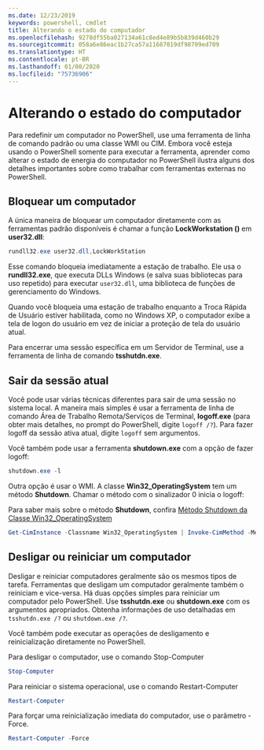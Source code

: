 ```yaml
---
ms.date: 12/23/2019
keywords: powershell, cmdlet
title: Alterando o estado do computador
ms.openlocfilehash: 9278df55ba027134a61c8ed4e89b5b839d460b29
ms.sourcegitcommit: 058a6e86eac1b27ca57a11687019df98709ed709
ms.translationtype: HT
ms.contentlocale: pt-BR
ms.lasthandoff: 01/08/2020
ms.locfileid: "75736906"
---
```

# <a name="changing-computer-state"></a>Alterando o estado do computador

Para redefinir um computador no PowerShell, use uma ferramenta de linha de comando padrão ou uma classe WMI ou CIM.
Embora você esteja usando o PowerShell somente para executar a ferramenta, aprender como alterar o estado de energia do computador no PowerShell ilustra alguns dos detalhes importantes sobre como trabalhar com ferramentas externas no PowerShell.

## <a name="locking-a-computer"></a>Bloquear um computador

A única maneira de bloquear um computador diretamente com as ferramentas padrão disponíveis é chamar a função **LockWorkstation ()** em **user32.dll**:

```powershell
rundll32.exe user32.dll,LockWorkStation
```

Esse comando bloqueia imediatamente a estação de trabalho. Ele usa o **rundll32.exe**, que executa DLLs Windows (e salva suas bibliotecas para uso repetido) para executar `user32.dll`, uma biblioteca de funções de gerenciamento do Windows.

Quando você bloqueia uma estação de trabalho enquanto a Troca Rápida de Usuário estiver habilitada, como no Windows XP, o computador exibe a tela de logon do usuário em vez de iniciar a proteção de tela do usuário atual.

Para encerrar uma sessão específica em um Servidor de Terminal, use a ferramenta de linha de comando **tsshutdn.exe**.

## <a name="logging-off-the-current-session"></a>Sair da sessão atual

Você pode usar várias técnicas diferentes para sair de uma sessão no sistema local. A maneira mais simples é usar a ferramenta de linha de comando Área de Trabalho Remota/Serviços de Terminal, **logoff.exe** (para obter mais detalhes, no prompt do PowerShell, digite `logoff /?`). Para fazer logoff da sessão ativa atual, digite `logoff` sem argumentos.

Você também pode usar a ferramenta **shutdown.exe** com a opção de fazer logoff:

```powershell
shutdown.exe -l
```

Outra opção é usar o WMI. A classe **Win32_OperatingSystem** tem um método **Shutdown**.
Chamar o método com o sinalizador 0 inicia o logoff:

Para saber mais sobre o método **Shutdown**, confira [Método Shutdown da Classe Win32_OperatingSystem](/windows/win32/cimwin32prov/shutdown-method-in-class-win32-operatingsystem)

```powershell
Get-CimInstance -Classname Win32_OperatingSystem | Invoke-CimMethod -MethodName Shutdown
```

## <a name="shutting-down-or-restarting-a-computer"></a>Desligar ou reiniciar um computador

Desligar e reiniciar computadores geralmente são os mesmos tipos de tarefa. Ferramentas que desligam um computador geralmente também o reiniciam e vice-versa. Há duas opções simples para reiniciar um computador pelo PowerShell. Use **tsshutdn.exe** ou **shutdown.exe** com os argumentos apropriados. Obtenha informações de uso detalhadas em `tsshutdn.exe /?` ou `shutdown.exe /?`.

Você também pode executar as operações de desligamento e reinicialização diretamente no PowerShell.

Para desligar o computador, use o comando Stop-Computer

```powershell
Stop-Computer
```

Para reiniciar o sistema operacional, use o comando Restart-Computer

```powershell
Restart-Computer
```

Para forçar uma reinicialização imediata do computador, use o parâmetro -Force.

```powershell
Restart-Computer -Force
```
